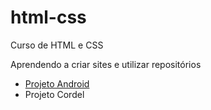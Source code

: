 # html-css
 Curso de HTML e CSS

Aprendendo a criar sites e utilizar repositórios

<nav>
    <ul>
        <li><a href="https://igorconstantino.github.io/html-css/desafios/d010/android.html#">Projeto Android
        <li><a her="https://igorconstantino.github.io/html-css/desafios/d012/index.html">Projeto Cordel
    </ul>
</nav>

<style>

</style>